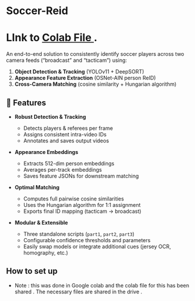 # Soccer-Reid
# LInk to [Colab File ](https://colab.research.google.com/drive/1YqqyEKJZAJqipJq2hXsjVtxMvBtpwQnA?usp=sharing).
An end-to-end solution to consistently identify soccer players across two camera feeds (“broadcast” and “tacticam”) using:

1. **Object Detection & Tracking** (YOLOv11 + DeepSORT)  
2. **Appearance Feature Extraction** (OSNet-AIN person ReID)  
3. **Cross-Camera Matching** (cosine similarity + Hungarian algorithm)

## 🚀 Features

- **Robust Detection & Tracking**  
  - Detects players & referees per frame  
  - Assigns consistent intra-video IDs  
  - Annotates and saves output videos  

- **Appearance Embeddings**  
  - Extracts 512-dim person embeddings  
  - Averages per-track embeddings  
  - Saves feature JSONs for downstream matching  

- **Optimal Matching**  
  - Computes full pairwise cosine similarities  
  - Uses the Hungarian algorithm for 1:1 assignment  
  - Exports final ID mapping (tacticam → broadcast)

- **Modular & Extensible**  
  - Three standalone scripts (`part1`, `part2`, `part3`)  
  - Configurable confidence thresholds and parameters  
  - Easily swap models or integrate additional cues (jersey OCR, homography, etc.)

## How to set up
- Note : this was done in Google colab and the colab file for this has been shared . The necessary files are shared in the drive .
